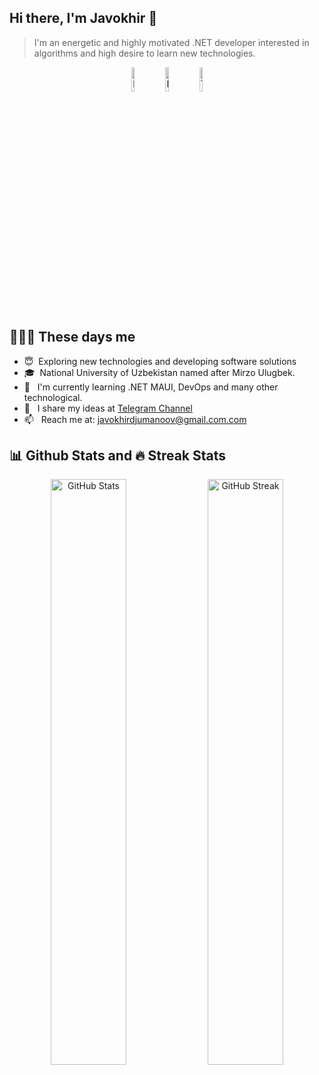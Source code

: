  <!--<h1 align="center">
  <img src="https://raw.githubusercontent.com/Jumanov-Javohir/Jumanov-Javohir/master/name.svg" />
</h1> -->

## Hi there, I'm Javokhir 👋
> I'm an energetic and highly motivated .NET developer  interested in algorithms and high desire to learn new technologies.

<p align="middle">
<a href="https://www.linkedin.com/in/javokhir-djumanov-763a25253/"><img alt="LinkedIn" width="10%" src="https://img.shields.io/badge/LinkedIn-gray?style=flat-square&logo=linkedin"></a>
<a href="https://leetcode.com/javokhirdjumanov/"><img alt="Leetcode" width="10%" src="https://img.shields.io/badge/Leetcode-gray?style=flat-square&logo=leetcode"></a>
<a href="https://t.me/javokhirdjumanov"><img alt="Telegram" width="10%" src="https://img.shields.io/badge/telegram-gray?style=flat-square&logo=telegram"></a>
</p>   

 <p align="center">
  
 <h2> 👨🏻‍💻 These days me </h2>

- 😇 &nbsp;Exploring new technologies and developing software solutions
- 🎓 &nbsp;National University of Uzbekistan named after Mirzo Ulugbek.
- 💼 &nbsp; I'm currently learning .NET MAUI, DevOps and many other technological.
- 📝 &nbsp; I share my ideas at [Telegram Channel](https://t.me/dotnetopensource)
- 📫 &nbsp; Reach me at: javokhirdjumanoov@gmail.com.com
<h3> </h3>

<h2>📊 Github Stats and 🔥 Streak Stats</h2>

 <div align="center">
    <img alt="GitHub Stats" width="49%" src="https://github-readme-stats.vercel.app/api?username=javokhirdjumanov&theme=highcontrast&hide_border=true&count_private=true&show_icons=true">
    <!-- https://github.com/DenverCoder1/github-readme-streak-stats -->
    <img alt="GitHub Streak" width="49%" src="https://github-readme-streak-stats.herokuapp.com/?user=javokhirdjumanov&theme=highcontrast&hide_border=true">
</div>

<!-- [![Javokhir’s github activity graph](https://github-readme-activity-graph.cyclic.app/graph?username=javokhirdjumanov&theme=react-dark)](https://github.com/javokhirdjumanov/github-readme-activity-graph) -->
